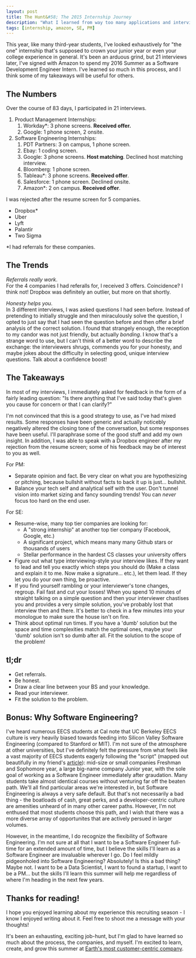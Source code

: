 ```yaml
---
layout: post
title: The Hunt&#58; The 2015 Internship Journey
description: "What I learned from way too many applications and interviews."
tags: [internship, amazon, SE, PM]
---
```


This year, like many third-year students, I've looked exhaustively for "the one" internship that's supposed to crown your junior year or even your college experience in general. It's been an arduous grind, but 21 interviews later, I've signed with Amazon to spend my 2016 Summer as a Software Development Engineer Intern. I've learned so much in this process, and I think some of my takeaways will be useful for others. 

## The Numbers
Over the course of 83 days, I participated in 21 interviews. 

1. Product Management Internships:
	1. Workday*: 3 phone screens. **Received offer.**
	2. Google: 1 phone screen, 2 onsite.
2. Software Engineering Internships:
	1. PDT Partners: 3 on campus, 1 phone screen. 
	2. Ebay: 1 coding screen.
	3. Google: 3 phone screens. **Host matching**. Declined host matching interview.
	4. Bloomberg: 1 phone screen.
	5. Tableau*: 3 phone screens. **Received offer**. 
	6. Salesforce: 1 phone screen. Declined onsite.
	7. Amazon*: 2 on campus. **Received offer**.

I was rejected after the resume screen for 5 companies.

* Dropbox*
* Uber
* Lyft
* Palantir
* Two Sigma

*I had referrals for these companies.

## The Trends
_Referrals really work_.  
For the 4 companies I had referalls for, I received 3 offers.  Coincidence? I think not! Dropbox was definitely an outlier, but more on that shortly.

_Honesty helps you_.  
In 3 different interviews, I was asked questions I had seen before. Instead of pretending to initially struggle and then miraculously solve the question, I opted to just say that I had seen the question before and then offer a brief analysis of the correct solution. I found that strangely enough, the reception to my candor was not just friendly, but actually *bonding*. I know that's a strange word to use, but I can't think of a better word to describe the exchange: the interviewers shrugs, commends you for your honesty, and maybe jokes about the difficulty in selecting good, unique interview questions. Talk about a confidence boost!

## The Takeaways
In most of my interviews, I immediately asked for feedback in the form of a fairly leading question: "Is there anything that I've said today that's given you cause for concern or that I can clarify?"  

I'm not convinced that this is a good strategy to use, as I've had mixed results. Some responses have been generic and actually noticebly negatively altered the closing tone of the conversation, but some responses have been useful. I'll paraphrase some of the good stuff and add my own insight. In addition, I was able to speak with a Dropbox engineer after my rejection from the resume screen; some of his feedback may be of interest to you as well.

For PM:  

* Separate opinion and fact. Be very clear on what you are hypothesizing or pitching, because bullshit without facts to back it up is just... bullshit. 
* Balance your tech self and analytical self with the user. Don't tunnel vision into market sizing and fancy sounding trends! You can *never* focus too hard on the end user.

For SE:

* Resume-wise, many top tier companies are looking for:
  * A "strong internship" at another top tier company (Facebook, Google, etc.)
  * A significant project, which means many many Github stars or thousands of users
  * Stellar performance in the hardest CS classes your university offers
* Figure out what type interviewing-style your interview likes. If they want to lead and tell you exactly which steps you should do (Make a class and explain it to me. Now make a signature... etc.), let them lead. If they let you do your own thing, be proactive. 
* If you find yourself rambling or your interviewer's tone changes, regroup. Fail fast and cut your losses! When you spend 10 minutes of straight talking on a simple question and then your interviewer chastises you and provides a very simple solution, you've probably lost that interview then and there. It's better to check in a few minutes into your monologue to make sure the house isn't on fire.
* Think about optimal run times. If you have a 'dumb' solution but the space and time complexities match the optimal ones, maybe your 'dumb' solution isn't so dumb after all. Fit the solution to the scope of the problem!

## tl;dr

* Get referrals.
* Be honest.
* Draw a clear line between your BS and your knowledge.
* Read your interviewer.
* Fit the solution to the problem.

## Bonus: Why Software Engineering?
I've heard numerous EECS students at Cal note that UC Berkeley EECS culture is very heavily biased towards feeding into Silicon Valley Software Engineering (compared to Stanford or MIT). I'm not sure of the atmosphere at other universities, but I've definitely felt the pressure from what feels like a vast majority of EECS students eagerly following the "script" (mapped out beautifully in my friend's [article]): mid-size or small companies Freshman and Sophomore year, a large big-name company Junior year, with the sole goal of working as a Software Engineer immediately after graudation. Many students take almost identical courses without venturing far off the beaten path. We'll all find particular areas we're interested in, but Software Engineering is always a very safe default. But that's not necessarily a bad thing - the boatloads of cash, great perks, and a developer-centric culture are amenities unheard of in many other career paths. However, I'm not enthused that most students choose this path, and I wish that there was a more diverse array of opportunites that are actively persued in larger volumes.

However, in the meantime, I do recognize the flexibility of Software Engineering. I'm not sure at all that I want to be a Software Engineer full-time for an extended amount of time, but I believe the skills I'll learn as a Software Engineer are invaluable wherever I go. Do I feel mildly pidgeonholed into Software Engineering? Absolutely! Is this a bad thing? Maybe not. I want to be a Data Scientist, I want to found a startup, I want to be a PM... but the skills I'll learn this summer will help me regardless of where I'm heading in the next few years. 

## Thanks for reading!
I hope you enjoyed learning about my experience this recruiting season - I know I enjoyed writing about it. Feel free to shoot me a message with your thoughts!

It's been an exhausting, exciting job-hunt, but I'm glad to have learned so much about the process, the companies, and myself. I'm excited to learn, create, and grow this summer at [Earth's most customer-centric company]. 

[article]: <https://medium.com/@qrazhan/cs-internship-recruiting-guide-aebb68912808#.cwy231wr5>
[Earth's most customer-centric company]: <http://www.amazon.com/>
